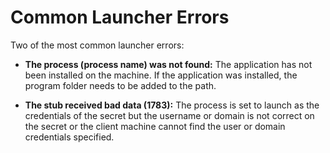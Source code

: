 [title]: # (Common Launcher Errors)
[tags]: # (Launcher)
[priority]: # (20)

# Common Launcher Errors

Two of the most common launcher errors:

- **The process (process name) was not found:** The application has not been installed on the machine. If the application was installed, the program folder needs to be added to the path.

- **The stub received bad data (1783):** The process is set to launch as the credentials of the secret but the username or domain is not correct on the secret or the client machine cannot find the user or domain credentials specified.

